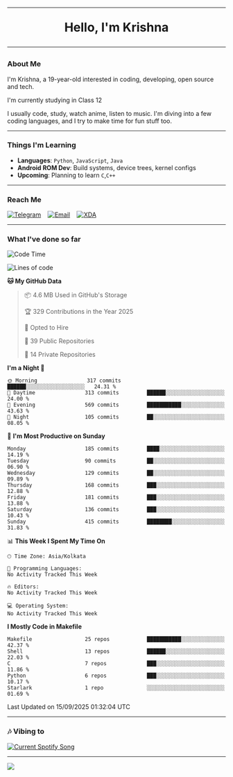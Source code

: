 <h1 align="center"><hr>Hello, I'm Krishna<hr></h1>

### About Me

I'm Krishna, a 19-year-old interested in coding, developing, open source and tech.

I'm currently studying in Class 12

I usually code, study, watch anime, listen to music. I'm diving into a few coding languages, and I try to make time for fun stuff too.

---

### Things I'm Learning

- **Languages**: `Python`, `JavaScript`, `Java`
- **Android ROM Dev**: Build systems, device trees, kernel configs
- **Upcoming**: Planning to learn `C`,`C++`
 
---

### Reach Me
<a href="https://telegram.me/pure_soul_kk"><img src="https://img.shields.io/badge/Telegram-2CA5E0?style=flat-square&logo=telegram&logoColor=white" alt="Telegram"/></a>&nbsp;&nbsp;&nbsp;
<a href="mailto:krishnakripa34567@gmail.com"><img src="https://img.shields.io/badge/Email-D14836?style=flat-square&logo=gmail&logoColor=white" alt="Email"/></a>&nbsp;&nbsp;&nbsp;
<a href="https://xdaforums.com/m/pure-soul-kk.12553929/"><img src="https://img.shields.io/badge/XDA-F59714?style=flat-square&logo=xda-developers&logoColor=white" alt="XDA"/></a>

---

### What I've done so far

<!--START_SECTION:waka-->
![Code Time](http://img.shields.io/badge/Code%20Time-10%20hrs%209%20mins-blue)

![Lines of code](https://img.shields.io/badge/From%20Hello%20World%20I%27ve%20Written-373.9%20thousand%20lines%20of%20code-blue)

**🐱 My GitHub Data** 

> 📦 4.6 MB Used in GitHub's Storage 
 > 
> 🏆 329 Contributions in the Year 2025
 > 
> 💼 Opted to Hire
 > 
> 📜 39 Public Repositories 
 > 
> 🔑 14 Private Repositories 
 > 
**I'm a Night 🦉** 

```text
🌞 Morning                317 commits         ██████░░░░░░░░░░░░░░░░░░░   24.31 % 
🌆 Daytime                313 commits         ██████░░░░░░░░░░░░░░░░░░░   24.00 % 
🌃 Evening                569 commits         ███████████░░░░░░░░░░░░░░   43.63 % 
🌙 Night                  105 commits         ██░░░░░░░░░░░░░░░░░░░░░░░   08.05 % 
```
📅 **I'm Most Productive on Sunday** 

```text
Monday                   185 commits         ████░░░░░░░░░░░░░░░░░░░░░   14.19 % 
Tuesday                  90 commits          ██░░░░░░░░░░░░░░░░░░░░░░░   06.90 % 
Wednesday                129 commits         ██░░░░░░░░░░░░░░░░░░░░░░░   09.89 % 
Thursday                 168 commits         ███░░░░░░░░░░░░░░░░░░░░░░   12.88 % 
Friday                   181 commits         ███░░░░░░░░░░░░░░░░░░░░░░   13.88 % 
Saturday                 136 commits         ███░░░░░░░░░░░░░░░░░░░░░░   10.43 % 
Sunday                   415 commits         ████████░░░░░░░░░░░░░░░░░   31.83 % 
```


📊 **This Week I Spent My Time On** 

```text
🕑︎ Time Zone: Asia/Kolkata

💬 Programming Languages: 
No Activity Tracked This Week

🔥 Editors: 
No Activity Tracked This Week

💻 Operating System: 
No Activity Tracked This Week
```

**I Mostly Code in Makefile** 

```text
Makefile                 25 repos            ███████████░░░░░░░░░░░░░░   42.37 % 
Shell                    13 repos            ██████░░░░░░░░░░░░░░░░░░░   22.03 % 
C                        7 repos             ███░░░░░░░░░░░░░░░░░░░░░░   11.86 % 
Python                   6 repos             ███░░░░░░░░░░░░░░░░░░░░░░   10.17 % 
Starlark                 1 repo              ░░░░░░░░░░░░░░░░░░░░░░░░░   01.69 % 
```




 Last Updated on 15/09/2025 01:32:04 UTC
<!--END_SECTION:waka-->

---

### 🎶 Vibing to

<a href="https://open.spotify.com/user/6y2iwhip99wg1mgyrl7gyphpq">
  <img
    src="https://puresoulkk.pythonanywhere.com?theme=dark&eq_color=rainbow"
    alt="Current Spotify Song"
  />
</a>

---

<img src="https://komarev.com/ghpvc/?username=pure-soul-kk&label=Profile%20Views&color=000000&style=flat">
